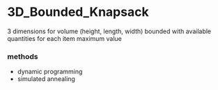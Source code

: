 # 3D_Bounded_Knapsack
3 dimensions for volume (height, length, width)
bounded with available quantities for each item
maximum value

### methods
- dynamic programming
- simulated annealing
